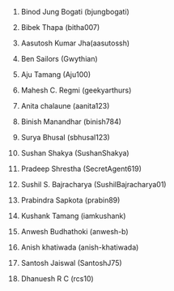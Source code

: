 1. Binod Jung Bogati (bjungbogati)

2. Bibek Thapa (bitha007)

3. Aasutosh Kumar Jha(aasutossh)

4. Ben Sailors (Gwythian)

5. Aju Tamang (Aju100)

6. Mahesh C. Regmi (geekyarthurs)

7. Anita chalaune (aanita123)

8. Binish Manandhar (binish784)

9. Surya Bhusal (sbhusal123)

10. Sushan Shakya (SushanShakya)

11. Pradeep Shrestha (SecretAgent619)

13. Sushil S. Bajracharya (SushilBajracharya01)

14. Prabindra Sapkota (prabin89)

15. Kushank Tamang (iamkushank)

16. Anwesh Budhathoki (anwesh-b)

17. Anish khatiwada (anish-khatiwada)

18. Santosh Jaiswal (SantoshJ75)

19. Dhanuesh R C (rcs10)
